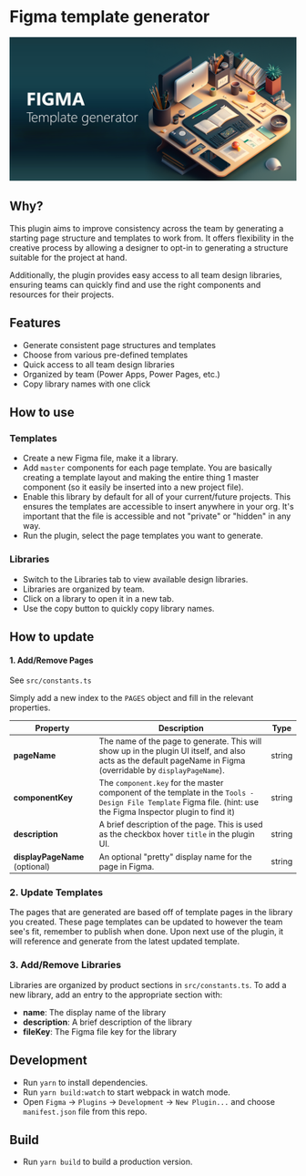 # Figma template generator

![banner](.github/banner.png?raw=true)

## Why?

This plugin aims to improve consistency across the team by generating a starting page structure and templates to work from. It offers flexibility in the creative process by allowing a designer to opt-in to generating a structure suitable for the project at hand.

Additionally, the plugin provides easy access to all team design libraries, ensuring teams can quickly find and use the right components and resources for their projects.

## Features

- Generate consistent page structures and templates
- Choose from various pre-defined templates
- Quick access to all team design libraries
- Organized by team (Power Apps, Power Pages, etc.)
- Copy library names with one click

## How to use

### Templates
- Create a new Figma file, make it a library.
- Add `master` components for each page template. You are basically creating a template layout and making the entire thing 1 master component (so it easily be inserted into a new project file).
- Enable this library by default for all of your current/future projects. This ensures the templates are accessible to insert anywhere in your org. It's important that the file is accessible and not "private" or "hidden" in any way.
- Run the plugin, select the page templates you want to generate.

### Libraries
- Switch to the Libraries tab to view available design libraries.
- Libraries are organized by team.
- Click on a library to open it in a new tab.
- Use the copy button to quickly copy library names.

## How to update

#### 1. Add/Remove Pages

See `src/constants.ts`

Simply add a new index to the `PAGES` object and fill in the relevant properties.

| Property                       | Description                                                                                                                                                      | Type   |
| ------------------------------ | ---------------------------------------------------------------------------------------------------------------------------------------------------------------- | ------ |
| **pageName**                   | The name of the page to generate. This will show up in the plugin UI itself, and also acts as the default pageName in Figma (overridable by `displayPageName`).  | string |
| **componentKey**               | The `component.key` for the master component of the template in the `Tools - Design File Template` Figma file. (hint: use the Figma Inspector plugin to find it) | string |
| **description**                | A brief description of the page. This is used as the checkbox hover `title` in the plugin UI.                                                                    | string |
| **displayPageName** (optional) | An optional "pretty" display name for the page in Figma.                                                                                                         | string |

### 2. Update Templates

The pages that are generated are based off of template pages in the library you created. These page templates can be updated to however the team see's fit, remember to publish when done. Upon next use of the plugin, it will reference and generate from the latest updated template.

### 3. Add/Remove Libraries

Libraries are organized by product sections in `src/constants.ts`. To add a new library, add an entry to the appropriate section with:
- **name**: The display name of the library
- **description**: A brief description of the library
- **fileKey**: The Figma file key for the library

## Development

- Run `yarn` to install dependencies.
- Run `yarn build:watch` to start webpack in watch mode.
- Open `Figma` -> `Plugins` -> `Development` -> `New Plugin...` and choose `manifest.json` file from this repo.

## Build

- Run `yarn build` to build a production version.
